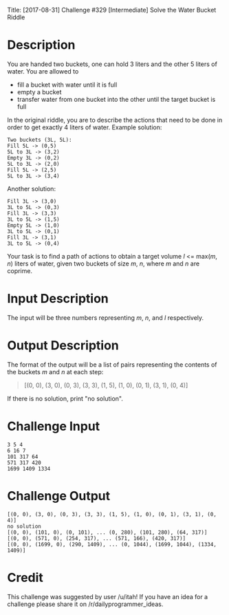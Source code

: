 Title: [2017-08-31] Challenge #329 [Intermediate] Solve the Water Bucket Riddle


# Description

You are handed two buckets, one can hold 3 liters and the other 5 liters of water. You are allowed to

* fill a bucket with water until it is full
* empty a bucket
* transfer water from one bucket into the other until the target bucket is full

In the original riddle, you are to describe the actions that need to be done in order to get exactly 4 liters of water. 
Example solution:

    Two buckets (3L, 5L):
    Fill 5L -> (0,5)
    5L to 3L -> (3,2)
    Empty 3L -> (0,2)
    5L to 3L -> (2,0)
    Fill 5L -> (2,5)
    5L to 3L -> (3,4)

Another solution:

    Fill 3L -> (3,0)
    3L to 5L -> (0,3)
    Fill 3L -> (3,3)
    3L to 5L -> (1,5)
    Empty 5L -> (1,0)
    3L to 5L -> (0,1)
    Fill 3L -> (3,1)
    3L to 5L -> (0,4)


Your task is to find a path of actions to obtain a target volume *l* <= max(*m*, *n*) liters of water, given two buckets of size *m*, *n*, where *m* and *n* are coprime.

# Input Description 

The input will be three numbers representing *m*, *n*, and *l* respectively.

# Output Description 

The format of the output will be a list of pairs representing the contents of the buckets *m* and *n* at each step:
> [(0, 0), (3, 0), (0, 3), (3, 3), (1, 5), (1, 0), (0, 1), (3, 1), (0, 4)]

If there is no solution, print "no solution".

# Challenge Input

    3 5 4
    6 16 7
    101 317 64
    571 317 420
    1699 1409 1334

# Challenge Output

    [(0, 0), (3, 0), (0, 3), (3, 3), (1, 5), (1, 0), (0, 1), (3, 1), (0, 4)]
    no solution
    [(0, 0), (101, 0), (0, 101), ... (0, 280), (101, 280), (64, 317)]
    [(0, 0), (571, 0), (254, 317), ... (571, 166), (420, 317)]
    [(0, 0), (1699, 0), (290, 1409), ... (0, 1044), (1699, 1044), (1334, 1409)]

                
# Credit

This challenge was suggested by user /u/itah! If you have an idea for a challenge please share it on /r/dailyprogrammer_ideas. 